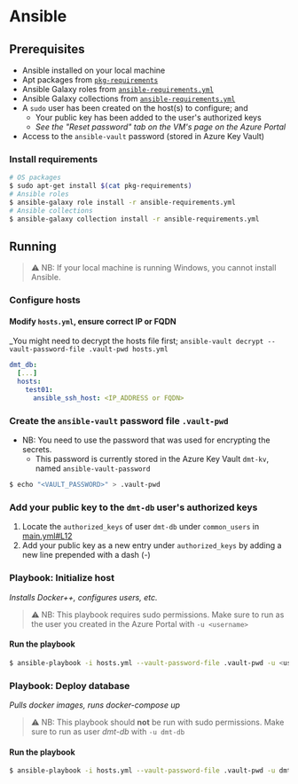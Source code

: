 # Ansible

## Prerequisites
- Ansible installed on your local machine
- Apt packages from [`pkg-requirements`](pkg-requirements)
- Ansible Galaxy roles from [`ansible-requirements.yml`](ansible-requirements.yml)
- Ansible Galaxy collections from [`ansible-requirements.yml`](ansible-requirements.yml)
- A `sudo` user has been created on the host(s) to configure; and
  - Your public key has been added to the user's authorized keys
  - *See the "Reset password" tab on the VM's page on the Azure Portal*
- Access to the `ansible-vault` password (stored in Azure Key Vault)

### Install requirements
```sh
# OS packages
$ sudo apt-get install $(cat pkg-requirements)
# Ansible roles
$ ansible-galaxy role install -r ansible-requirements.yml
# Ansible collections
$ ansible-galaxy collection install -r ansible-requirements.yml
```

## Running
>⚠️ NB: If your local machine is running Windows, you cannot install Ansible.

### Configure hosts
#### Modify `hosts.yml`, ensure correct IP or FQDN
_You might need to decrypt the hosts file first; `ansible-vault decrypt --vault-password-file .vault-pwd hosts.yml`
```yaml
dmt_db:
  [...]
  hosts:
    test01:
      ansible_ssh_host: <IP_ADDRESS or FQDN>
```

### Create the `ansible-vault` password file `.vault-pwd`
- NB: You need to use the password that was used for encrypting the secrets.
  - This password is currently stored in the Azure Key Vault `dmt-kv`, named `ansible-vault-password`
```sh
$ echo "<VAULT_PASSWORD>" > .vault-pwd
```

### Add your public key to the `dmt-db` user's authorized keys
1. Locate the `authorized_keys` of user `dmt-db` under `common_users` in [main.yml#L12](./roles/common/defaults/main.yml#L12)
2. Add your public key as a new entry under `authorized_keys` by adding a new line prepended with a dash (-)

### Playbook: Initialize host
*Installs Docker++, configures users, etc.*
> ⚠️ NB: This playbook requires sudo permissions. Make sure to run as the user you created in the Azure Portal with `-u <username>`
#### Run the playbook
```sh
$ ansible-playbook -i hosts.yml --vault-password-file .vault-pwd -u <username> init-host.yml
```

### Playbook: Deploy database
*Pulls docker images, runs docker-compose up*
> ⚠️ NB: This playbook should **not** be run with sudo permissions. Make sure to run as user _dmt-db_ with `-u dmt-db`
#### Run the playbook
```sh
$ ansible-playbook -i hosts.yml --vault-password-file .vault-pwd -u dmt-db deploy-database.yml
```